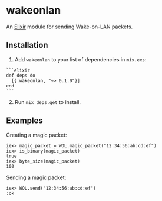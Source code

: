 # wakeonlan

An [Elixir](http://elixir-lang.org) module for sending Wake-on-LAN packets.

## Installation

  1. Add `wakeonlan` to your list of dependencies in `mix.exs`:

    ```elixir
    def deps do
      [{:wakeonlan, "~> 0.1.0"}]
    end
    ```

  2. Run `mix deps.get` to install.

## Examples

Creating a magic packet:

```
iex> magic_packet = WOL.magic_packet("12:34:56:ab:cd:ef")
iex> is_binary(magic_packet)
true
iex> byte_size(magic_packet)
102
```

Sending a magic packet:

```
iex> WOL.send("12:34:56:ab:cd:ef")
:ok
```
